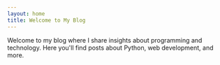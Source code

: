 ```yaml
---
layout: home
title: Welcome to My Blog
---
```


Welcome to my blog where I share insights about programming and technology. Here you'll find posts about Python, web development, and more.